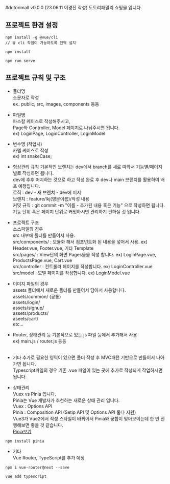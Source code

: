 #dotorimall v0.0.0 (23.06.11 이경진 작성)
도토리패밀리 쇼핑몰 입니다. 

## 프로젝트 환경 설정
```
npm install -g @vue/cli
// 뷰 cli 작업이 가능하도록 전역 설치
```
```
npm install
```
```
npm run serve
```

## 프로젝트 규칙 및 구조
- 폴더명<br/>
소문자로 작성<br/>
ex_ public, src, images, components 등등<br/>

- 파일명<br/>
파스칼 케이스로 작성해주시고,<br/>
Page와 Controller, Model 페이지로 나눠주시면 됩니다.<br/>
ex) LoginPage, LoginController, LoginModel <br/>

- 변수명 (작업시)<br/>
카멜 케이스로 작성<br/>
ex) int snakeCase;<br/>

- 형상관리 규칙
기본적인 브랜치는 dev에서 branch를 새로 따와서 기능별/페이지 별로 작성하면 됩니다.   <br/>
dev에 추후 머지하는 것으로 하고 작성 완료 후 dev나 main 브랜치를 활용하여 배포 예정입니다.<br/>
로직 : dev - 새 브렌치 - dev에 머지<br/>
브랜치 : feature/lkj(영문이름)/작성 내용<br/>
커밋 규칙 : git commit -m "이름 - 추가된 내용 혹은 기능" 으로 작성하면 됩니다.<br/>
기능 단위 혹은 페이지 단위로 커밋하시면 관리하기 편하실 것 입니다.<br/>

- 프로젝트 구조<br/>
소스파일의 경우<br/>
src 내부에 폴더를 만들어서 사용.<br/>
src/components/ : 모듈화 해서 컴포넌트화 된 내용을 넣어서 사용. ex) Header.vue, Footer.vue, 기타 Template<br/>
src/pages/ : View단의 화면 Pages들을 작성 합니다. ex) LoginPage.vue, ProductsPage.vue, Cart.vue<br/>
src/controller : 컨트롤러 페이지를 작성합니다. ex) LoginController.vue<br/>
src/model : 모델 페이지를 작성합니다. ex) LoginModel.vue<br/>

- 이미지 파일의 경우<br/>
assets 폴더에서 새로운 폴더를 만들어서 담아서 사용합니다.<br/>
assets/common/ (공통)<br/>
assets/login/<br/>
assets/signup/<br/>
assets/products/<br/>
aseets/cart/<br/>
etc...<br/>

- Router, 상태관리 등 기본적으로 있는 js 파일 등에서 추가해서 사용<br/>
ex) main.js / router.js 등등<br/><br/>

- 기타 추가로 필요한 영역이 있으면 폴더 작성 후 MVC패턴 기반으로 만들어서 나아가면 됩니다.<br/>
Typescript파일의 경우 기존 .vue 파일이 있는 곳에 추가로 작성되게 작업하시면 됩니다.<br/>

- 상태관리<br/>
Vuex vs Pinia 입니다.<br/>
Pinia는 Vue 개발자가 추천하는 새로운 상태 관리 입니다.<br/>
Vuex : Options API<br/>
Pinia : Composition API (Setip API 및 Options API 둘다 지원)<br/>
Vue3가 Vue2에서 작성 스타일이 바뀌어서 Pinia와 궁합이 맞아보이는데 한 번 진행해보면 좋을 것 같습니다.  <br/>
<a href="https://velog.io/@hgoguma_124/Vue.js%EC%9D%98-%EC%83%88%EB%A1%9C%EC%9A%B4-%EC%83%81%ED%83%9C-%EA%B4%80%EB%A6%AC-%EB%9D%BC%EC%9D%B4%EB%B8%8C%EB%9F%AC%EB%A6%AC-Pinia" alt="Pinia">Pinia보기</a>
```
npm install pinia
```

- 기타<br/>
Vue Router, TypeScript를 추가 예정
```
npm i vue-router@next --save
```
```
vue add typescript
```


